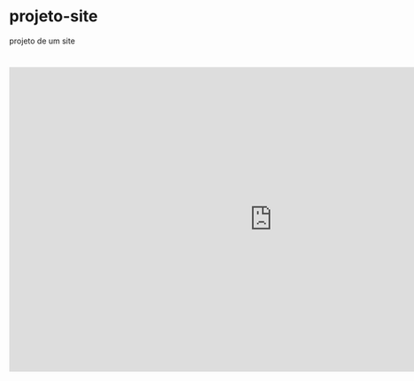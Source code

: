 # projeto-site
 projeto de um site 

#
<iframe width="950" height="550" frameborder="0" src="https://pythontutor.com/iframe-embed.html#code=num%20%3D%20%5B1,2,3,4,5,6,7,8,9,10%5D%0A%0Adef%20funcao_teste%28num%29%3A%0A%20%20%20%20n%20%3D%20num%0A%20%20%20%20v1%20%3D%20n%5B1%5D%0A%20%20%20%20v2%20%3D%20n%5B1%5D%0A%20%20%20%20for%20i%20in%20range%282,%20len%28n%29,%201%29%3A%0A%20%20%20%20%20%20%20%20if%20n%5Bi%5D%20%3C%20v1%3A%0A%20%20%20%20%20%20%20%20%20%20%20%20v1%20%3D%20n%5Bi%5D%0A%20%20%20%20%20%20%20%20elif%20n%5Bi%5D%20%3E%20v2%3A%0A%20%20%20%20%20%20%20%20%20%20%20%20v2%20%3D%20n%5Bi%5D%0A%20%20%20%20%0A%20%20%20%20return%20v1,%20v2%0A%0A%0Afuncao_teste%28num%29&codeDivHeight=400&codeDivWidth=350&cumulative=false&curInstr=42&heapPrimitives=nevernest&origin=opt-frontend.js&py=3&rawInputLstJSON=%5B%5D&textReferences=false"> </iframe>

#
